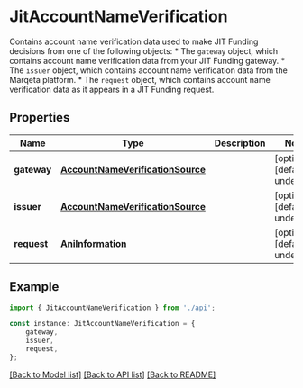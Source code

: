 # JitAccountNameVerification

Contains account name verification data used to make JIT Funding decisions from one of the following objects:  * The `gateway` object, which contains account name verification data from your JIT Funding gateway. * The `issuer` object, which contains account name verification data from the Marqeta platform. * The `request` object, which contains account name verification data as it appears in a JIT Funding request.

## Properties

Name | Type | Description | Notes
------------ | ------------- | ------------- | -------------
**gateway** | [**AccountNameVerificationSource**](AccountNameVerificationSource.md) |  | [optional] [default to undefined]
**issuer** | [**AccountNameVerificationSource**](AccountNameVerificationSource.md) |  | [optional] [default to undefined]
**request** | [**AniInformation**](AniInformation.md) |  | [optional] [default to undefined]

## Example

```typescript
import { JitAccountNameVerification } from './api';

const instance: JitAccountNameVerification = {
    gateway,
    issuer,
    request,
};
```

[[Back to Model list]](../README.md#documentation-for-models) [[Back to API list]](../README.md#documentation-for-api-endpoints) [[Back to README]](../README.md)
